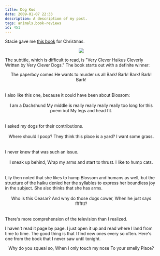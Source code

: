 ```yaml
---
title: Dog Kus
date: 2009-01-07 22:33
description: A description of my post.
tags: animals,book-reviews
id: 451
---
```

Stacie gave me <a href="http://www.amazon.com/Dog-ku-Clever-Haikus-Cleverly-Written/dp/0312377142/ref=pd_bbs_sr_1?ie=UTF8&s=books&qid=1231384831&sr=8-1" target="_blank">this book</a> for Christmas.

<center><img src="/img/books/dog-ku.jpg" /></center>

The subtitle, which is difficult to read, is "Very Clever Haikus Cleverly Written by Very Clever Dogs."  The book starts out with a definite winner:
<span class="spanEndPreview">&nbsp;</span>
<center>The paperboy comes
He wants to murder us all
Bark! Bark! Bark! Bark! Bark!</center>
<br /><br />
I also like this one, because it could have been about Blossom:
<br /><br />
<center>I am a Dachshund
My middle is really really really really too long for this poem but
My legs and head fit.</center>
<br /><br />
I asked my dogs for their contributions.
<br /><br />
<center>Where should I poop?
They think this place is a yard?
I want some grass.</center>
<br /><br />
I never knew that was such an issue.
<br /><br />
<center>I sneak up behind,
Wrap my arms and start to thrust.
I like to hump cats.</center>
<br /><br />
Lily then noted that she likes to hump Blossom and humans as well, but the structure of the haiku denied her the syllables to express her boundless joy in the subject.  She also thinks that she has arms.
<br /><br />
<center>Who is this Ceasar?
And why do those dogs cower,
When he just says ffffttt?</center>
<br /><br />
There's more comprehension of the television than I realized.

I haven't read it page by page.  I just open it up and read where I land from time to time.  The good thing is that I find new ones every so often.  Here's one from the book that I never saw until tonight.

<center>Why do you squeal so,
When I only touch my nose
To your smelly Place?</center>

